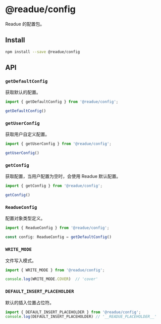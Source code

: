 # @readue/config

Readue 的配置包。

## Install

```bash
npm install --save @readue/config
```

## API

### `getDefaultConfig`

获取默认的配置。

```ts
import { getDefaultConfig } from '@readue/config';

getDefaultConfig()
```

### `getUserConfig`

获取用户自定义配置。

```ts
import { getUserConfig } from '@readue/config';

getUserConfig()
```

### `getConfig`

获取配置，当用户配置为空时，会使用 Readue 默认配置。

```ts
import { getConfig } from '@readue/config';

getConfig()
```

### `ReadueConfig`

配置对象类型定义。

```ts
import { ReadueConfig } from '@readue/config';

const config: ReadueConfig = getDefaultConfig()
```

### `WRITE_MODE`

文件写入模式。

```ts
import { WRITE_MODE } from '@readue/config';

console.log(WRITE_MODE.COVER)  // 'cover'
```

### `DEFAULT_INSERT_PLACEHOLDER`

默认的插入位置占位符。

```ts
import { DEFAULT_INSERT_PLACEHOLDER } from '@readue/config';
console.log(DEFAULT_INSERT_PLACEHOLDER) // '__READUE_PLACEHOLDER__'
```
